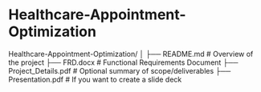 # Healthcare-Appointment-Optimization
Healthcare-Appointment-Optimization/ │ ├── README.md             # Overview of the project ├── FRD.docx              # Functional Requirements Document ├── Project_Details.pdf   # Optional summary of scope/deliverables ├── Presentation.pdf      # If you want to create a slide deck
